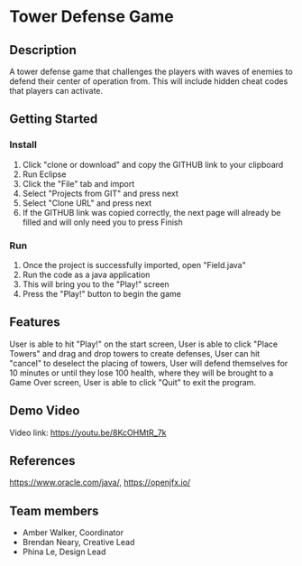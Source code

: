 # Tower Defense Game

## Description

A tower defense game that challenges the players with waves of enemies to defend their center of operation from.  This will include hidden cheat codes that players can activate.

## Getting Started

### Install

1. Click "clone or download" and copy the GITHUB link to your clipboard
2. Run Eclipse
3. Click the "File" tab and import
4. Select "Projects from GIT" and press next
5. Select "Clone URL" and press next
6. If the GITHUB link was copied correctly, the next page will already be filled and will only need you to press Finish

### Run

1. Once the project is successfully imported, open "Field.java"
2. Run the code as a java application
3. This will bring you to the "Play!" screen
4. Press the "Play!" button to begin the game

## Features 

User is able to hit "Play!" on the start screen, 
User is able to click "Place Towers" and drag and drop towers to create defenses, 
User can hit "cancel" to deselect the placing of towers, 
User will defend themselves for 10 minutes or until they lose 100 health, where they will be brought to a Game Over screen, 
User is able to click "Quit" to exit the program.

## Demo Video
Video link: https://youtu.be/8KcOHMtR_7k


## References

https://www.oracle.com/java/, 
https://openjfx.io/

## Team members

* Amber Walker, Coordinator
* Brendan Neary, Creative Lead
* Phina Le, Design Lead
